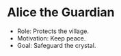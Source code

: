 # Alice the Guardian
- Role: Protects the village.
- Motivation: Keep peace.
- Goal: Safeguard the crystal.
